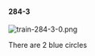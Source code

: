 #### 284-3
![train-284-3-0.png](https://github.com/lil-lab/nlvr/raw/master/nlvr/train/images/72/train-284-3-0.png "train-284-3-0.png")

There are 2 blue circles